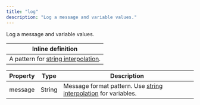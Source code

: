 ```yaml
---
title: "log"
description: "Log a message and variable values."
---
```

Log a message and variable values.

| Inline definition |
| -------- |
| A pattern for <a href="https://hyperfoil.io/userguide/benchmark/variables.html#string-interpolation">string interpolation</a>. |


| Property | Type | Description |
| ------- | ------- | -------- |
| message | String | Message format pattern. Use <a href="https://hyperfoil.io/userguide/benchmark/variables.html#string-interpolation">string interpolation</a> for variables. |

